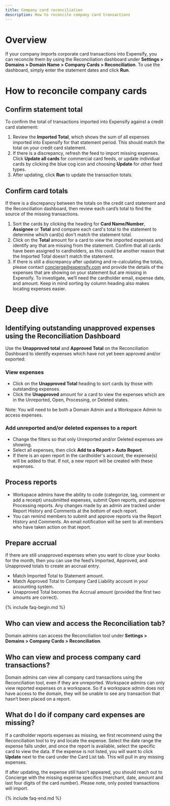 ```yaml
---
title: Company card reconciliation 
description: How to reconcile company card transactions
---
```

# Overview

If your company imports corporate card transactions into Expensify, you can reconcile them by using the Reconciliation dashboard under **Settings > Domains > Domain Name > Company Cards > Reconciliation**. To use the dashboard, simply enter the statement dates and click **Run**.    

# How to reconcile company cards  

## Confirm statement total  

To confirm the total of transactions imported into Expensify against a credit card statement: 
1. Review the **Imported Total**, which shows the sum of all expenses imported into Expensify for that statement period. This should match the total on your credit card statement. 
2. If there is a discrepancy, refresh the feed to import missing expenses. Click **Update all cards** for commercial card feeds, or update individual cards by clicking the blue cog icon and choosing **Update** for other feed types.
3. After updating, click **Run** to update the transaction totals.

## Confirm card totals  

If there is a discrepancy between the totals on the credit card statement and the Reconciliation dashboard, then review each card’s total to find the source of the missing transactions.   

1. Sort the cards by clicking the heading for **Card Name/Number**, **Assignee** or **Total** and compare each card's total to the statement to determine which card(s) don't match the statement total.
2. Click on the **Total** amount for a card to view the imported expenses and identify any that are missing from the statement. Confirm that all cards have been assigned to cardholders, as this could be another reason that the Imported Total doesn't match the statement.
3. If there is still a discrepancy after updating and re-calculating the totals, please contact concierge@expensify.com and provide the details of the expenses that are showing on your statement but are missing in Expensify. To investigate, we’ll need the cardholder email, expense date, and amount. Keep in mind sorting by column heading also makes locating expenses easier.

# Deep dive  

## Identifying outstanding unapproved expenses using the Reconciliation Dashboard
Use the **Unapproved total** and **Approved Total** on the Reconciliation Dashboard to identify expenses which have not yet been approved and/or exported:   

### View expenses 
- Click on the **Unapproved Total** heading to sort cards by those with outstanding expenses.
- Click the **Unapproved** amount for a card to view the expenses which are in the Unreported, Open, Processing, or Deleted states.

Note: You will need to be both a Domain Admin and a Workspace Admin to access expenses.

### Add unreported and/or deleted expenses to a report  

- Change the filters so that only Unreported and/or Deleted expenses are showing.
- Select all expenses, then click **Add to a Report > Auto Report**.
- If there is an open report in the cardholder's account, the expense(s) will be added to that. If not, a new report will be created with these expenses.
## Process reports  

- Workspace admins have the ability to code (categorize, tag, comment or add a receipt) unsubmitted expenses, submit Open reports, and approve Processing reports. Any changes made by an admin are tracked under Report History and Comments at the bottom of each report.
- You can remind members to submit and approve reports via the Report History and Comments. An email notification will be sent to all members who have taken action on that report.

## Prepare accrual  

If there are still unapproved expenses when you want to close your books for the month, then you can use the feed’s Imported, Approved, and Unapproved totals to create an accrual entry.
- Match Imported Total to Statement amount.
- Match Approved Total to Company Card Liability account in your accounting system.
- Unapproved Total becomes the Accrual amount (provided the first two amounts are correct).

{% include faq-begin.md %}  

## Who can view and access the Reconciliation tab? 

Domain admins can access the Reconciliation tool under **Settings > Domains > Company Cards > Reconciliation**. 

## Who can view and process company card transactions?

Domain admins can view all company card transactions using the Reconciliation tool, even if they are unreported. Workspace admins can only view reported expenses on a workspace. So if a workspace admin does not have access to the domain, they will be unable to see any transaction that hasn’t been placed on a report. 

## What do I do if company card expenses are missing?

If a cardholder reports expenses as missing, we first recommend using the Reconciliation tool to try and locate the expense. Select the date range the expense falls under, and once the report is available, select the specific card to view the data. If the expense is not listed, you will want to click **Update** next to the card under the Card List tab. This will pull in any missing expenses. 

If after updating, the expense still hasn’t appeared, you should reach out to Concierge with the missing expense specifics (merchant, date, amount and last four digits of the card number). Please note, only posted transactions will import. 


{% include faq-end.md %}
